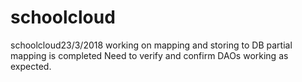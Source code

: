 # schoolcloud
schoolcloud23/3/2018
working on mapping and storing to DB partial mapping is completed Need to verify and confirm DAOs working as expected.

